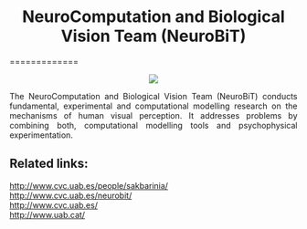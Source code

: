 <h1 align="center">
NeuroComputation and Biological Vision Team (NeuroBiT)
</h1>
=============

<p align="center">
<img src="http://www.cvc.uab.es/wp-content/uploads/2014/07/human_brains_small-300x225.jpg" />
</p>

<p align="justify">
The NeuroComputation and Biological Vision Team (NeuroBiT) conducts fundamental, experimental and computational modelling research on the mechanisms of human visual perception. It addresses problems by combining both, computational modelling tools and psychophysical experimentation.
</p>

Related links:
--------
http://www.cvc.uab.es/people/sakbarinia/ <br>
http://www.cvc.uab.es/neurobit/ <br>
http://www.cvc.uab.es/ <br>
http://www.uab.cat/

